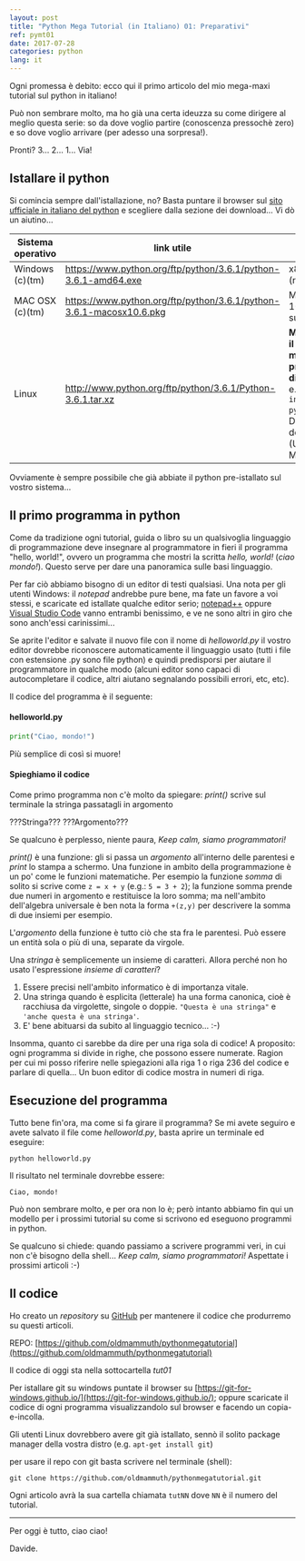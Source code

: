 ```yaml
---
layout: post
title: "Python Mega Tutorial (in Italiano) 01: Preparativi"
ref: pymt01
date: 2017-07-28
categories: python
lang: it
---
```

Ogni promessa è debito: ecco qui il primo articolo del mio mega-maxi tutorial sul python in italiano!

Può non sembrare molto, ma ho già una certa ideuzza su come dirigere al meglio questa serie: so da dove voglio partire (conoscenza pressochè zero) e so dove voglio arrivare (per adesso una sorpresa!).

Pronti? 3... 2... 1... Via!

## Istallare il python
Si comincia sempre dall'istallazione, no? Basta puntare il browser sul [sito ufficiale in italiano del python](http://python.it/) e scegliere dalla sezione dei download... Vi dò un aiutino...

|Sistema operativo | link utile |note           |
|------------------|------------|---------------|
| Windows (c)(tm)  | https://www.python.org/ftp/python/3.6.1/python-3.6.1-amd64.exe | x86 o x64 (non Itanium)|
|MAC OSX (c)(tm)   | https://www.python.org/ftp/python/3.6.1/python-3.6.1-macosx10.6.pkg | Mac OS X 10.6 e successivi |
| Linux | http://www.python.org/ftp/python/3.6.1/Python-3.6.1.tar.xz | **Meglio usare il package manafer della propria distribuzione**, e.g: ```apt-get install python3``` per Debian e derivati (Ubuntu, Mint...) |

Ovviamente è sempre possibile che già abbiate il python pre-istallato sul vostro sistema...

## Il primo programma in python
Come da tradizione ogni tutorial, guida o libro su un qualsivoglia linguaggio di programmazione deve insegnare al programmatore in fieri il programma "hello, world!", ovvero un programma che mostri la scritta *hello, world!* (*ciao mondo!*). Questo serve per dare una panoramica sulle basi linguaggio.

Per far ciò abbiamo bisogno di un editor di testi qualsiasi. Una nota per gli utenti Windows: il *notepad* andrebbe pure bene, ma fate un favore a voi stessi, e scaricate ed istallate qualche editor serio; [notepad++](https://notepad-plus-plus.org/download/) oppure [Visual Studio Code](https://code.visualstudio.com/download) vanno entrambi benissimo, e ve ne sono altri in giro che sono anch'essi carinissimi...

Se aprite l'editor e salvate il nuovo file con il nome di *helloworld.py* il vostro editor dovrebbe riconoscere automaticamente il linguaggio usato (tutti i file con estensione .py sono file python) e quindi predisporsi per aiutare il programmatore in qualche modo (alcuni editor sono capaci di autocompletare il codice, altri aiutano segnalando possibili errori, etc, etc).

Il codice del programma è il seguente:

#### helloworld.py
```python
print("Ciao, mondo!")
```

Più semplice di così si muore!

#### Spieghiamo il codice
Come primo programma non c'è molto da spiegare: *print()* scrive sul terminale la stringa passatagli in argomento 

???Stringa??? ???Argomento???

Se qualcuno è perplesso, niente paura, *Keep calm, siamo programmatori!*

*print()* è una funzione: gli si passa un *argomento* all'interno delle parentesi e *print* lo stampa a schermo.
Una funzione in ambito della programmazione è un po' come le funzioni matematiche.
Per esempio la funzione *somma* di solito si scrive come ```z = x + y``` (e.g.: ```5 = 3 + 2```); la funzione somma prende due numeri in argomento e restituisce la loro somma; ma nell'ambito dell'algebra universale è ben nota la forma ```+(z,y)``` per descrivere la somma di due insiemi per esempio.

L'*argomento* della funzione è tutto ciò che sta fra le parentesi. Può essere un entità sola o più di una, separate da virgole.

Una *stringa* è semplicemente un insieme di caratteri. Allora perché non ho usato l'espressione *insieme di caratteri*?

1. Essere precisi nell'ambito informatico è di importanza vitale.
2. Una stringa quando è esplicita (letterale) ha una forma canonica, cioè è racchiusa da virgolette, singole o doppie. ```"Questa è una stringa"``` e ```'anche questa è una stringa'```.
3. E' bene abituarsi da subito al linguaggio tecnico... :-)

Insomma, quanto ci sarebbe da dire per una riga sola di codice!
A proposito: ogni programma si divide in righe, che possono essere numerate. Ragion per cui mi posso riferire nelle spiegazioni alla riga 1 o riga 236 del codice e parlare di quella... Un buon editor di codice mostra in numeri di riga.

## Esecuzione del programma

Tutto bene fin'ora, ma come si fa girare il programma?
Se mi avete seguiro e avete salvato il file come *helloworld.py*, basta aprire un terminale ed eseguire:

```shell
python helloworld.py
```

Il risultato nel terminale dovrebbe essere:

```
Ciao, mondo!
```

Può non sembrare molto, e per ora non lo è; però intanto abbiamo fin qui un modello per i prossimi tutorial su come si scrivono ed eseguono programmi in python.

Se qualcuno si chiede: quando passiamo a scrivere programmi veri, in cui non c'è bisogno della shell... *Keep calm, siamo programmatori!* 
Aspettate i prossimi articoli :-)

## Il codice

Ho creato un *repository* su [GitHub](https://github.com) per mantenere il codice che produrremo su questi articoli.

REPO: [https://github.com/oldmammuth/pythonmegatutorial](https://github.com/oldmammuth/pythonmegatutorial)

Il codice di oggi sta nella sottocartella *tut01*

Per istallare git su windows puntate il browser su [https://git-for-windows.github.io/](https://git-for-windows.github.io/); oppure scaricate il codice di ogni programma visualizzandolo sul browser e facendo un copia-e-incolla.

Gli utenti Linux dovrebbero avere git già istallato, sennò il solito package manager della vostra distro (e.g. ```apt-get install git```)

per usare il repo con git basta scrivere nel terminale (shell):

```shell
git clone https://github.com/oldmammuth/pythonmegatutorial.git
```

Ogni articolo avrà la sua cartella chiamata ```tutNN``` dove ```NN``` è il numero del tutorial.

---

Per oggi è tutto, ciao ciao!

Davide.

